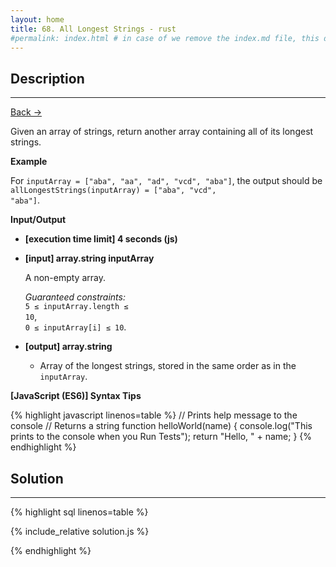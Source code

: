 ```yaml
---
layout: home
title: 68. All Longest Strings - rust
#permalink: index.html # in case of we remove the index.md file, this doc will be the index page
---
```


<div class="row">
<div class="columnStmt" markdown="1">

## Description

---

[Back -> ](../README.md)

Given an array of strings, return another array containing all of its longest strings.

**Example**

For <code>inputArray = ["aba", "aa", "ad", "vcd", "aba"]</code>, the output should be
<code>allLongestStrings(inputArray) = ["aba", "vcd", "aba"]</code>.

**Input/Output**

- **[execution time limit] 4 seconds (js)**

- **[input] array.string inputArray**

  A non-empty array.<br>

  _Guaranteed constraints:_<br>
  <code>5 ≤ inputArray.length ≤ 10</code>,<br> <code>0 ≤ inputArray[i] ≤ 10</code>.

- **[output] array.string**
  - Array of the longest strings, stored in the same order as in the <code>inputArray</code>.

**[JavaScript (ES6)] Syntax Tips**

{% highlight javascript linenos=table %}
// Prints help message to the console
// Returns a string
function helloWorld(name) {
console.log("This prints to the console when you Run Tests");
return "Hello, " + name;
}
{% endhighlight %}

</div>
<div class="columnSol" markdown="1">

## Solution

---

{% highlight sql linenos=table %}

{% include_relative solution.js %}

{% endhighlight %}

</div>
</div>
